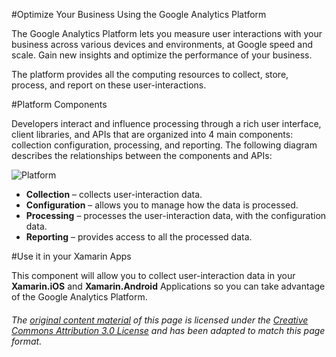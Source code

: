 #Optimize Your Business Using the Google Analytics Platform

The Google Analytics Platform lets you measure user interactions with your business across various devices and environments, at Google speed and scale.
Gain new insights and optimize the performance of your business.

The platform provides all the computing resources to collect, store, process, and report on these user-interactions.

#Platform Components

Developers interact and influence processing through a rich user interface, client libraries, and APIs that are organized into 4 main components: collection configuration, processing, and reporting. The following diagram describes the relationships between the components and APIs:

![Platform](https://developers.google.com/analytics/images/platform/platformOverview.png)

* **Collection** – collects user-interaction data.
* **Configuration** – allows you to manage how the data is processed.
* **Processing** – processes the user-interaction data, with the configuration data.
* **Reporting** – provides access to all the processed data.

#Use it in your Xamarin Apps

This component will allow you to collect user-interaction data in your **Xamarin.iOS** and **Xamarin.Android** Applications so you can take advantage of the Google Analytics Platform.


###### The [original content material](https://developers.google.com/analytics/devguides/platform/) of this page is licensed under the [Creative Commons Attribution 3.0 License](http://creativecommons.org/licenses/by/3.0/) and has been adapted to match this page format.

